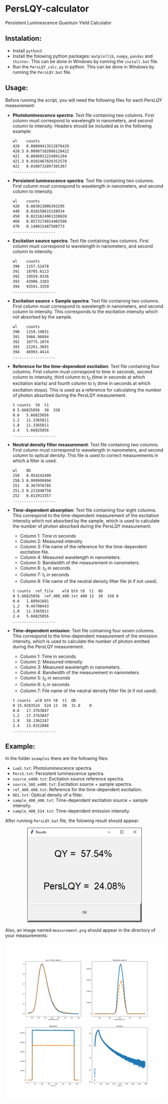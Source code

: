 # PersLQY-calculator
Persistent Luminescence Quantum Yield Calculator
## **Instalation**:
- Install ```python3```
- Install the folowing python packages: ```matplotlib```, ```numpy```, ```pandas``` and ```tkinter```. This can be done in Windows by running the ```install.bat``` file.
- Run the ```PersLQY_calc.py``` in python. This can be done in Windows by running the ```PersLQY.bat``` file.

## **Usage**:
Before running the script, you will need the following files for each PersLQY measurement:

- **Photoluminescence spectra**: Text file containing two columns. First column must correspond to wavelength in nanometers, and second column to intensity. Headers should be included as in the following example:
  ```
  wl	counts
  420	0.00899413512876429
  420.5	0.00987102886128422
  421	0.0096912224891284
  421.5	0.0102467026352578
  422	0.0108732897365367
  ...................
  ```
- **Persistent luminescence spectra**: Text file containing two columns. First column must correspond to wavelength in nanometers, and second column to intensity.
  ```
  wl	counts
  420	0.003013006393295
  440	0.010150615158934
  450	0.0221624961338828
  460	0.0573174014402506
  470	0.140815487509773
  ...................
  ```
- **Excitation source spectra**: Text file containing two columns. First column must correspond to wavelength in nanometers, and second column to intensity.
  ```
  wl	counts
  390	1157.52478
  391	10705.6113
  392	19559.9336
  393	43986.3203
  394	93591.3359
  ...................
  ```
- **Excitation source + Sample spectra**: Text file containing two columns. First column must correspond to wavelength in nanometers, and second column to intensity. This corresponds to the excitation intensity which not absorbed by the sample.
  ```
  wl	counts
  390	1159.19031
  391	5666.96094
  392	10775.1074
  393	22261.3691
  394	46993.4414
  ...................
  ```

- **Reference for the time-dependent excitation**: Text file containing four columns. First column must correspond to time in seconds, second column to intensity, third column to $t_0$ (time in seconds at which excitation starts) and fourth column to $t_1$ (time in seconds at which excitation stops). This is used as a reference for calculating the number of photon absorbed during the PersLQY measurement.
  ```
  t	counts  t0  t1
  0	5.66825056	30	330
  0.6	5.66825056
  1.2	11.3365011
  1.8	11.3365011
  2.4	5.66825056
  ...................
  ```

- **Neutral density filter measurement**: Text file containing two columns. First column must correspond to wavelength in nanometers, and second column to optical density. This file is used to correct measurements in which a filter is used.
  ```
  wl	OD
  250	0.954242499
  250.5	0.999999994
  251	0.367976785
  251.5	0.221848758
  252	0.812913357
  ...................
  ```

- **Time-dependent absorption**: Text file containing four eight columns. This correspond to the time-dependent measurement of the excitation intensity which not absorbed by the sample, which is used to calculate the number of photon absorbed during the PersLQY measurement.
    - Column 1: Time in seconds
    - Column 2: Measured intensity
    - Column 3: File name of the reference for the time-dependent excitation file.
    - Column 4: Measured wavelength in nanometers.
    - Column 5: Bandwidth of the measurement in nanometers.
    - Column 6: $t_0$ in seconds
    - Column 7: $t_1$ in seconds
    - Column 8: File name of the neutral density filter file (```0``` if not used).

      
  ```
  t	counts	ref_file	wl0	bth	t0	t1	OD
  0	5.66825056	ref_400_400.txt	400	13	30	330	0
  0.6	1.88941681
  1.2	9.44708443
  1.8	11.3365011
  2.4	5.66825056
  ...................
  ```

- **Time-dependent emission**: Text file containing four seven columns. This correspond to the time-dependent measurement of the emission intensity, which is used to calculate the number of photon emitted during the PersLQY measurement.
    - Column 1: Time in seconds
    - Column 2: Measured intensity
    - Column 3: Measured wavelength in nanometers.
    - Column 4: Bandwidth of the measurement in nanometers.
    - Column 5: $t_0$ in seconds
    - Column 6: $t_1$ in seconds
    - Column 7: File name of the neutral density filter file (```0``` if not used).

      
  ```
  t	counts	wl0	bth	t0	t1	OD
  0	15.9283524	524	13	30	31.8	0
  0.6	17.3763847
  1.2	17.3763847
  1.8	10.1362247
  2.4	13.0322886
  ...................
  ```
  
## **Example**:
In the folder ```examples``` there are the following files:
- ```LumS.txt```: Photoluminescence spectra.
- ```PersS.txt```: Persistent luminescence spectra.
- ```source_e400.txt```: Excitation source reference spectra.
- ```source_SAO_e400.txt```: Excitation source + sample spectra.
- ```ref_400_400.txt```: Reference for the time-dependent excitation.
- ```OD1.txt```: Optical density of a filter.
- ```sample_400_400.txt```: Time-dependent  excitation source + sample intensity.
- ```sample_400_524.txt```: Time-dependent  emission intensity.

After running ```PersLQY.bat``` file, the folowing result should appear:
<p align="center">
  <img height="300" src=examples/result.png>
</p>

Also, an image named ```measurement.png``` should appear in the directory of your measurements:
<p align="center">
  <img height="500" src=examples/measurement.png>
</p>
